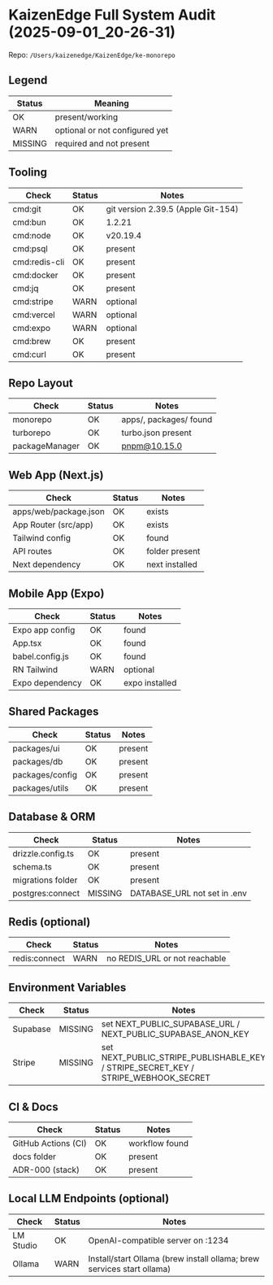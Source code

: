 # KaizenEdge Full System Audit (2025-09-01_20-26-31)

Repo: `/Users/kaizenedge/KaizenEdge/ke-monorepo`

## Legend
| Status | Meaning |
|---|---|
| OK | present/working |
| WARN | optional or not configured yet |
| MISSING | required and not present |

## Tooling
| Check | Status | Notes |
|---|---|---|
| cmd:git | OK | git version 2.39.5 (Apple Git-154) |
| cmd:bun | OK | 1.2.21 |
| cmd:node | OK | v20.19.4 |
| cmd:psql | OK | present |
| cmd:redis-cli | OK | present |
| cmd:docker | OK | present |
| cmd:jq | OK | present |
| cmd:stripe | WARN | optional |
| cmd:vercel | WARN | optional |
| cmd:expo | WARN | optional |
| cmd:brew | OK | present |
| cmd:curl | OK | present |

## Repo Layout
| Check | Status | Notes |
|---|---|---|
| monorepo | OK | apps/, packages/ found |
| turborepo | OK | turbo.json present |
| packageManager | OK | pnpm@10.15.0 |

## Web App (Next.js)
| Check | Status | Notes |
|---|---|---|
| apps/web/package.json | OK | exists |
| App Router (src/app) | OK | exists |
| Tailwind config | OK | found |
| API routes | OK | folder present |
| Next dependency | OK | next installed |

## Mobile App (Expo)
| Check | Status | Notes |
|---|---|---|
| Expo app config | OK | found |
| App.tsx | OK | found |
| babel.config.js | OK | found |
| RN Tailwind | WARN | optional |
| Expo dependency | OK | expo installed |

## Shared Packages
| Check | Status | Notes |
|---|---|---|
| packages/ui | OK | present |
| packages/db | OK | present |
| packages/config | OK | present |
| packages/utils | OK | present |

## Database & ORM
| Check | Status | Notes |
|---|---|---|
| drizzle.config.ts | OK | present |
| schema.ts | OK | present |
| migrations folder | OK | present |
| postgres:connect | MISSING | DATABASE_URL not set in .env |

## Redis (optional)
| Check | Status | Notes |
|---|---|---|
| redis:connect | WARN | no REDIS_URL or not reachable |

## Environment Variables
| Check | Status | Notes |
|---|---|---|
| Supabase | MISSING | set NEXT_PUBLIC_SUPABASE_URL / NEXT_PUBLIC_SUPABASE_ANON_KEY |
| Stripe | MISSING | set NEXT_PUBLIC_STRIPE_PUBLISHABLE_KEY / STRIPE_SECRET_KEY / STRIPE_WEBHOOK_SECRET |

## CI & Docs
| Check | Status | Notes |
|---|---|---|
| GitHub Actions (CI) | OK | workflow found |
| docs folder | OK | present |
| ADR-000 (stack) | OK | present |

## Local LLM Endpoints (optional)
| Check | Status | Notes |
|---|---|---|
| LM Studio | OK | OpenAI-compatible server on :1234 |
| Ollama | WARN | Install/start Ollama (brew install ollama; brew services start ollama) |
